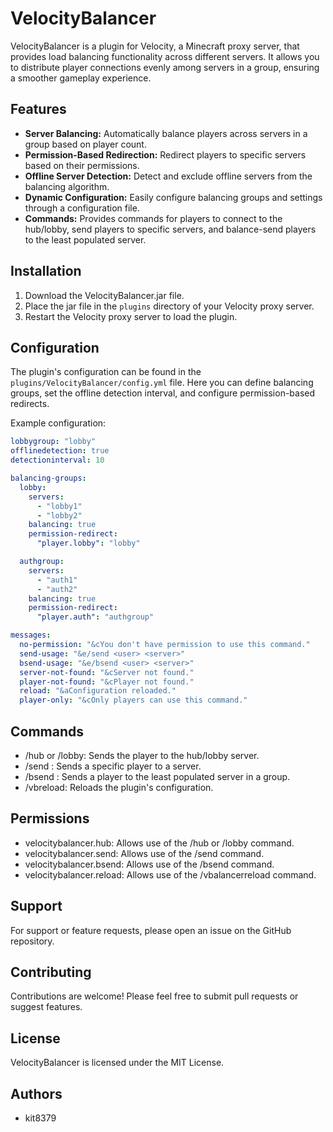 # VelocityBalancer

VelocityBalancer is a plugin for Velocity, a Minecraft proxy server, that provides load balancing functionality across different servers. It allows you to distribute player connections evenly among servers in a group, ensuring a smoother gameplay experience.

## Features

- **Server Balancing:** Automatically balance players across servers in a group based on player count.
- **Permission-Based Redirection:** Redirect players to specific servers based on their permissions.
- **Offline Server Detection:** Detect and exclude offline servers from the balancing algorithm.
- **Dynamic Configuration:** Easily configure balancing groups and settings through a configuration file.
- **Commands:** Provides commands for players to connect to the hub/lobby, send players to specific servers, and balance-send players to the least populated server.

## Installation

1. Download the VelocityBalancer.jar file.
2. Place the jar file in the `plugins` directory of your Velocity proxy server.
3. Restart the Velocity proxy server to load the plugin.

## Configuration

The plugin's configuration can be found in the `plugins/VelocityBalancer/config.yml` file. Here you can define balancing groups, set the offline detection interval, and configure permission-based redirects.

Example configuration:

```yaml
lobbygroup: "lobby"
offlinedetection: true
detectioninterval: 10

balancing-groups:
  lobby:
    servers:
      - "lobby1"
      - "lobby2"
    balancing: true
    permission-redirect:
      "player.lobby": "lobby"

  authgroup:
    servers:
      - "auth1"
      - "auth2"
    balancing: true
    permission-redirect:
      "player.auth": "authgroup"

messages:
  no-permission: "&cYou don't have permission to use this command."
  send-usage: "&e/send <user> <server>"
  bsend-usage: "&e/bsend <user> <server>"
  server-not-found: "&cServer not found."
  player-not-found: "&cPlayer not found."
  reload: "&aConfiguration reloaded."
  player-only: "&cOnly players can use this command."
```

## Commands

  - /hub or /lobby: Sends the player to the hub/lobby server.
  - /send <player> <server>: Sends a specific player to a server.
  - /bsend <player> <group>: Sends a player to the least populated server in a group.
  - /vbreload: Reloads the plugin's configuration.

## Permissions

- velocitybalancer.hub: Allows use of the /hub or /lobby command.
- velocitybalancer.send: Allows use of the /send command.
- velocitybalancer.bsend: Allows use of the /bsend command.
- velocitybalancer.reload: Allows use of the /vbalancerreload command.

## Support

For support or feature requests, please open an issue on the GitHub repository.

## Contributing

Contributions are welcome! Please feel free to submit pull requests or suggest features.

## License

VelocityBalancer is licensed under the MIT License.

## Authors

- kit8379